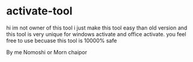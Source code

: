 # activate-tool
hi im not owner of this tool i just make this tool easy than old version and this tool is very unique for windows activate and office activate.
you feel free to use becuase this tool is 10000% safe 



By me Nomoshi or Morn chaipor
